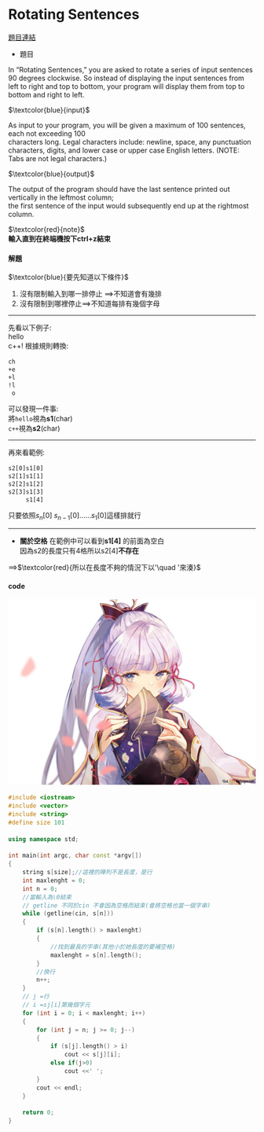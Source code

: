 # Rotating Sentences
[題目連結](https://onlinejudge.org/index.php?option=com_onlinejudge&Itemid=8&page=show_problem&problem=431)
* 題目

In “Rotating Sentences,” you are asked to rotate a series of input sentences 90 degrees clockwise. So
instead of displaying the input sentences from left to right and top to bottom, your program will display
them from top to bottom and right to left.

$`\textcolor{blue}{input}`$

As input to your program, you will be given a maximum of 100 sentences, each not exceeding 100   
characters long. Legal characters include: newline, space, any punctuation characters, digits, and lower
case or upper case English letters. (NOTE: Tabs are not legal characters.)  

$`\textcolor{blue}{output}`$  

The output of the program should have the last sentence printed out vertically in the leftmost column;  
the first sentence of the input would subsequently end up at the rightmost column.

$`\textcolor{red}{note}`$  
**輸入直到在終端機按下ctrl+z結束**  

#### 解題
$`\textcolor{blue}{要先知道以下條件}`$  

1. 沒有限制輸入到哪一排停止 ==>不知道會有幾排
2. 沒有限制到哪裡停止==>不知道每排有幾個字母

***
先看以下例子:  
hello  
c++!
根據規則轉換:
```
ch
+e
+l
!l
 o
```
可以發現一件事:  
將`hello`視為**s1**(char)  
`c++`視為**s2**(char)  

***
再來看範例:  
```
s2[0]s1[0]
s2[1]s1[1]
s2[2]s1[2]
s2[3]s1[3]
     s1[4]
```
只要依照$`s_n`$[0] $` s_{n-1}`$[0]......$`s_1`$[0]這樣排就行

***
* **關於空格**
在範例中可以看到**s1[4]** 的前面為空白  
因為s2的長度只有4格所以s2[4]**不存在**  


==>$`\textcolor{red}{所以在長度不夠的情況下以'\quad '來湊}`$
#### code 
![](https://github.com/archie0732/c-solution/blob/main/picture/ayaka008.jpg)
```cpp
#include <iostream>
#include <vector>
#include <string>
#define size 101

using namespace std;

int main(int argc, char const *argv[])
{
    string s[size];//這裡的陣列不是長度，是行
    int maxlenght = 0;
    int n = 0;
    //當輸入為\0結束
    // getline 不同於cin 不會因為空格而結束(會將空格也當一個字串)
    while (getline(cin, s[n]))
    {
        if (s[n].length() > maxlenght)
        {
            //找到最長的字串(其他小於她長度的要補空格)
            maxlenght = s[n].length();
        }
        //換行
        n++;
    }
    // j =行
    // i =sj[i]第幾個字元
    for (int i = 0; i < maxlenght; i++)
    {
        for (int j = n; j >= 0; j--)
        {
            if (s[j].length() > i)
                cout << s[j][i];
            else if(j>0)
                cout <<' ';
        }
        cout << endl;
    }

    return 0;
}
```
